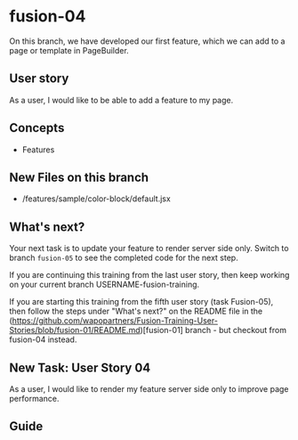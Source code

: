 # fusion-04

On this branch, we have developed our first feature, which we can add to a page or template in PageBuilder.

## User story
As a user, I would like to be able to add a feature to my page.

## Concepts
- Features

## New Files on this branch
- /features/sample/color-block/default.jsx

## What's next?
Your next task is to update your feature to render server side only. Switch to branch `fusion-05` to see the completed code for the next step.

If you are continuing this training from the last user story, then keep working on your current branch USERNAME-fusion-training.

If you are starting this training from the fifth user story (task Fusion-05), then follow the steps under "What's next?" on the README file in the (https://github.com/wapopartners/Fusion-Training-User-Stories/blob/fusion-01/README.md)[fusion-01] branch - but checkout from fusion-04 instead.

## New Task: User Story 04
As a user, I would like to render my feature server side only to improve page performance.

## Guide